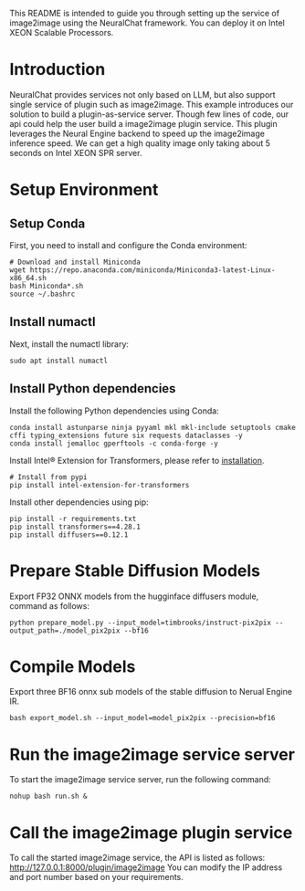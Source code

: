 
This README is intended to guide you through setting up the service of image2image using the NeuralChat framework. You can deploy it on Intel XEON Scalable Processors.

# Introduction
NeuralChat provides services not only based on LLM, but also support single service of plugin such as image2image. This example introduces our solution to build a plugin-as-service server. Though few lines of code, our api could help the user build a image2image plugin service. This plugin leverages the Neural Engine backend to speed up the image2image inference speed. We can get a high quality image only taking about 5 seconds on Intel XEON SPR server.

# Setup Environment

## Setup Conda

First, you need to install and configure the Conda environment:

```shell
# Download and install Miniconda
wget https://repo.anaconda.com/miniconda/Miniconda3-latest-Linux-x86_64.sh
bash Miniconda*.sh
source ~/.bashrc
```

## Install numactl

Next, install the numactl library:

```shell
sudo apt install numactl
```

## Install Python dependencies

Install the following Python dependencies using Conda:

```shell
conda install astunparse ninja pyyaml mkl mkl-include setuptools cmake cffi typing_extensions future six requests dataclasses -y
conda install jemalloc gperftools -c conda-forge -y
```

Install Intel® Extension for Transformers, please refer to [installation](/docs/installation.md).
```shell
# Install from pypi
pip install intel-extension-for-transformers
```

Install other dependencies using pip:

```shell
pip install -r requirements.txt
pip install transformers==4.28.1
pip install diffusers==0.12.1
```


# Prepare Stable Diffusion Models

Export FP32 ONNX models from the hugginface diffusers module, command as follows:

```shell
python prepare_model.py --input_model=timbrooks/instruct-pix2pix --output_path=./model_pix2pix --bf16
```

# Compile Models

Export three BF16 onnx sub models of the stable diffusion to Nerual Engine IR.

```shell
bash export_model.sh --input_model=model_pix2pix --precision=bf16
```



# Run the image2image service server
To start the image2image service server, run the following command:

```shell
nohup bash run.sh &
```

# Call the image2image plugin service
To call the started image2image service, the API is listed as follows:
http://127.0.0.1:8000/plugin/image2image
You can modify the IP address and port number based on your requirements.
